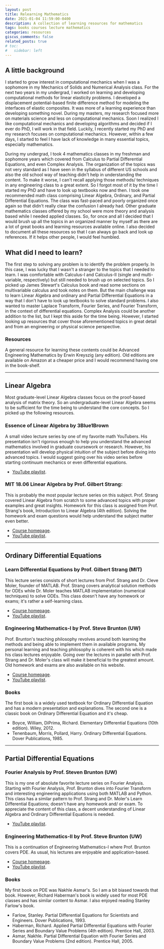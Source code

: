 ```yaml
---
layout: post
title: Relearning Mathematics
date: 2021-01-04 11:59:00-0400
description: A collection of learning resources for mathematics
tags: books courses lecture mathematics
categories: resources
giscus_comments: false
related_posts: true
# toc:
#   sidebar: left
---
```



## A little background

I started to grow interest in computational mechanics when I was a sophomore in my Mechanics of Solids and Numerical Analysis class. For the next two years in my undergrad, I worked on learning and developing computational methods for linear elasticity problems. I developed a displacement potential-based finite difference method for modeling the interfaces of elastic composites. It was more of a learning experience than developing something novel. During my masters, my research focused more on materials science and less on computational mechanics. Soon I realized I like computational mechanics and developing algorithms and decided if I ever do PhD, I will work in that field. Luckily, I recently started my PhD and my research focuses on computational mechanics. However, within a few days, I started to feel I have lack of knowledge in many essential topics, especially mathematics.

During my undergrad, I took 4 mathematics classes in my freshman and sophomore years which covered from Calculus to Partial Differential Equations, and even Complex Analysis. The organization of the topics was not very standard as I have seen in the syllabus of different US schools and also the old school way of teaching didn't help in understanding the content. To make it worse, I can't recall applying those methods/ techniques in any engineering class to a great extent. So I forgot most of it by the time I started my PhD and have to look up textbooks now and then. I took one recommended math class comprising Linear Algebra, Ordinary, and Partial Differential Equations. The class was fast-paced and poorly organized once again so that didn't really clear the confusion I already had. Other graduate mathematics classes offered by my school were more theory and analysis based while I needed applied classes. So, for once and all I decided that I would brush up all the topics in an organized manner by myself as there are a lot of great books and learning resources available online. I also decided to document all these resources so that I can always go back and look up references. If it helps other people, I would feel humbled.

## What did I need to learn?

The first step to solving any problem is to identify the problem properly. In this case, I was lucky that I wasn't a stranger to the topics that I needed to learn. I was comfortable with Calculus-I and Calculus-II (single and multi-variable, respectively) but still needed to brush up on selected topics. So I picked up James Stewart's Calculus book and read some sections on multivariable calculus and took notes on them. But the main challenge was to learn Linear Algebra and ordinary and Partial Differential Equations in a way that I don't have to look up textbooks to solve standard problems. I also wanted to master Laplace Transform, Fourier Series, and Fourier Transform, in the context of differential equations. Complex Analysis could be another addition to the list, but I kept this aside for the time being. However, I started looking up resources that cover those aforementioned topics in great detail and from an engineering or physical science perspective.

### Resources

A general resource for learning these contents could be Advanced Engineering Mathematics by Erwin Kreyszig (any edition). Old editions are available on Amazon at a cheaper price and I would recommend having one in the book-shelf.

---

## Linear Algebra

Most graduate-level Linear Algebra classes focus on the proof-based analysis of matrix theory. So an undergraduate-level Linear Algebra seems to be sufficient for the time being to understand the core concepts. So I picked up the following resources.

### Essence of Linear Algebra by 3Blue1Brown

A small video lecture series by one of my favorite math YouTubers. His presentation isn't rigorous enough to help you understand the advanced mathematics involved in graduate coursework or research. However, his presentation will develop physical intuition of the subject before diving into advanced topics. I would suggest going over his video series before starting continuum mechanics or even differential equations.
  - [YouTube playlist](https://youtube.com/playlist?list=PLZHQObOWTQDPD3MizzM2xVFitgF8hE_ab).

### MIT 18.06 Linear Algebra by Prof. Gilbert Strang:
This is probably the most popular lecture series on this subject. Prof. Strang covered Linear Algebra from scratch to some advanced topics with proper examples and great insights. Homework for this class is assigned from Prof. Strang's book, Introduction to Linear Algebra (4th edition). Solving the homework and exam questions would help understand the subject matter even better.
  - [Course homepage](https://ocw.mit.edu/courses/mathematics/18-06-linear-algebra-spring-2010/).
  - [YouTube playlist](https://youtube.com/playlist?list=PLE7DDD91010BC51F8).

---

## Ordinary Differential Equations

### Learn Differential Equations by Prof. Gilbert Strang (MIT)

This lecture series consists of short lectures from Prof. Strang and Dr. Cleve Moler, founder of MATLAB. Prof. Strang covers analytical solution methods for ODEs while Dr. Moler teaches MATLAB implementation (numerical techniques) to solve ODEs. This class doesn't have any homework or exams; it's rather a self-learning class.
  - [Course homepage](https://ocw.mit.edu/resources/res-18-009-learn-differential-equations-up-close-with-gilbert-strang-and-cleve-moler-fall-2015/index.htm).
  - [YouTube playlist](https://youtube.com/playlist?list=PLUl4u3cNGP63oTpyxCMLKt_JmB0WtSZfG).

### Engineering Mathematics-I by Prof. Steve Brunton (UW)

Prof. Brunton's teaching philosophy revolves around both learning the methods and being able to implement them in available programs. My personal learning and teaching philosophy is coherent with his which made his class lectures enjoyable. Going over the lectures in parallel with Prof. Strang and Dr. Moler's class will make it beneficial to the greatest amount. Old homework and exams are also available on his website. 
  - [Course homepage](http://faculty.washington.edu/sbrunton/me564/).
  - [YouTube playlist](https://youtube.com/playlist?list=PLMrJAkhIeNNR2W2sPWsYxfrxcASrUt_9j).

### Books 

The first book is a widely used textbook for Ordinary Differential Equation and has a modern presentation and explanations. The second one is a classic book on Ordinary Differential Equation and it's cheap.
  - Boyce, William, DiPrima, Richard. Elementary Differential Equations (10th edition). Wiley, 2012.
  - Tenenbaum, Morris, Pollard, Harry. Ordinary Differential Equations. Dover Publications, 1985.

---

## Partial Differential Equations

### Fourier Analysis by Prof. Steven Brunton (UW)

This is my one of absolute favorite lecture series on Fourier Analysis. Starting with Fourier Analysis, Prof. Brunton dives into Fourier Transform and interesting engineering applications using both MATLAB and Python. This class has a similar pattern to Prof. Strang and Dr. Moler's Learn Differential Equations; doesn't have any homework and/ or exam. To appreciate the content of this class, a decent understanding of Linear Algebra and Ordinary Differential Equations is needed.

  - [YouTube playlist](https://youtube.com/playlist?list=PLMrJAkhIeNNT_Xh3Oy0Y4LTj0Oxo8GqsC).

### Engineering Mathematics-II by Prof. Steve Brunton (UW) 

This is a continuation of Engineering Mathematics-I where Prof. Brunton covers PDE. As usual, his lectures are enjoyable and application-based. 
  - [Course homepage](http://faculty.washington.edu/sbrunton/me565/).
  - [YouTube playlist](https://youtube.com/playlist?list=PLMrJAkhIeNNR2W2sPWsYxfrxcASrUt_9j).

### Books 

My first book on PDE was Nakhle Asmar's. So I am a bit biased towards that book. However, Richard Haberman's book is widely used for most PDE classes and has similar content to Asmar. I also enjoyed reading Stanley Farlow's book.
  - Farlow, Stanley. Partial Differential Equations for Scientists and Engineers. Dover Publications, 1993.
  - Haberman, Richard. Applied Partial Differential Equations with Fourier Series and Boundary Value Problems (4th edition). Prentice Hall, 2003.
  - Asmar, Nakhle. Partial Differential Equation with Fourier Series and Boundary Value Problems (2nd edition). Prentice Hall, 2005.
